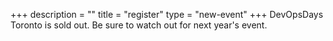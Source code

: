 +++
description = ""
title = "register"
type = "new-event"
+++
DevOpsDays Toronto is sold out. Be sure to watch out for next year's event.